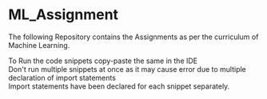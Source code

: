 # ML_Assignment 
The following Repository contains the Assignments as per the curriculum of Machine Learning.

To Run the code snippets copy-paste the same in the IDE \
Don't run multiple snippets at once as it may cause error due to multiple declaration of import statements\
Import statements have been declared for each snippet separately.
